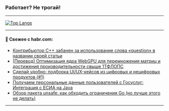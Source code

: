 ### Работает? Не трогай!

---
<!--
#### 🛠️ Technical stack:

![Java](https://img.shields.io/badge/Java-informational?logo=Oracle&style=flat&logoColor=white&color=FF4500)
![Kotlin](https://img.shields.io/badge/Kotlin-informational?logo=Kotlin&style=flat&logoColor=white&color=774D97)
![TS](https://img.shields.io/badge/TypeScript-informational?logo=typeScript&style=flat&logoColor=black&color=017acc)
![Python](https://img.shields.io/badge/Python-informational?logo=Python&style=flat&logoColor=black&color=ffdd54) <br>
![Spring](https://img.shields.io/badge/Spring-informational?logo=Spring&style=flat&logoColor=white&color=6DB33F) 
![SpringBoot](https://img.shields.io/badge/SpringBoot-informational?logo=SpringBoot&style=flat&logoColor=white&color=6DB33F)
![Nest](https://img.shields.io/badge/NestJS-informational?logo=NestJS&style=flat&logoColor=white&color=E0234E) 
![NodeJS](https://img.shields.io/badge/NodeJS-informational?logo=node.js&style=flat&logoColor=white&color=70A760)<br>
![PostgreSQL](https://img.shields.io/badge/PostgreSQL-informational?logo=PostgreSQL&style=flat&logoColor=white&color=DAA520)
![MongoDB](https://img.shields.io/badge/MongoDB-informational?logo=MongoDB&style=flat&logoColor=white&color=870000)
![Apache](https://img.shields.io/badge/Apache-informational?logo=apache&style=flat&logoColor=white&color=f74e28)

___ 
-->

<!--- #### 🛠️ : --->

[![Top Langs](https://github-readme-stats-82jvfl3w3-advtsettinggmailcoms-projects.vercel.app/api/top-langs/?username=zloylis&langs_count=10&hide_title=true&title_color=e6edf3&size_weight=0.5&count_weight=0.5&layout=compact&hide_progress=true&hide_border=true&theme=dracula)](https://github.com/zloylis)

<!---


####  :octocat:&nbsp;&nbsp; Статистика:

![GitHub stats](https://github-readme-stats-u2qms2cxw-advtsettinggmailcoms-projects.vercel.app/api?username=zloylis&show_icons=true&hide_border=true&theme=dracula&title_color=e6edf3&include_all_commits=true&count_private=true&hide_rank=false&hide_title=true&rank_icon=github)
-->
---

#### 💬 Свежее с habr.com:

<!-- BLOG-POST-LIST:START -->
- [Контрибьютор C++ забанен за использование слова «question» в названии своей статьи](https://habr.com/ru/articles/864336/?utm_source=habrahabr&utm_medium=rss&utm_campaign=864336)
- [[Перевод] Оптимизация ядра WebGPU для перемножения матриц и достижения производительности свыше 1ТФЛОПС](https://habr.com/ru/articles/864330/?utm_source=habrahabr&utm_medium=rss&utm_campaign=864330)
- [Сделай удобно: подборка UI/UX-кейсов из цифровых и нецифровых продуктов &lpar;#1&rpar;](https://habr.com/ru/articles/864320/?utm_source=habrahabr&utm_medium=rss&utm_campaign=864320)
- [Получаем персональные данные пользователей с Госуслуг: Интеграция с ЕСИА на Java](https://habr.com/ru/articles/864318/?utm_source=habrahabr&utm_medium=rss&utm_campaign=864318)
- [Обзор пакета unsafe: как обходить ограничения Go &lpar;но лучше этого не делать&rpar;](https://habr.com/ru/companies/otus/articles/862854/?utm_source=habrahabr&utm_medium=rss&utm_campaign=862854)
<!-- BLOG-POST-LIST:END -->

---
